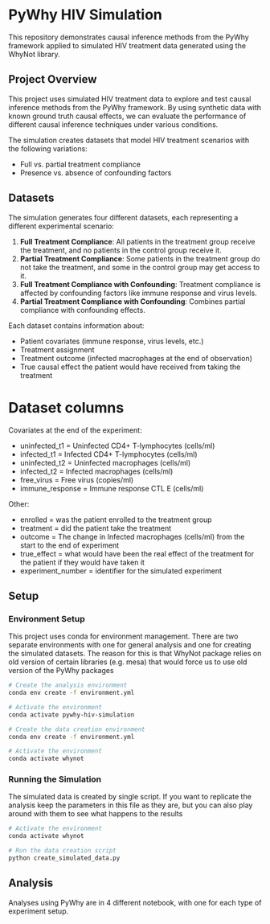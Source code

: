 # PyWhy HIV Simulation

This repository demonstrates causal inference methods from the PyWhy framework applied to simulated HIV treatment data generated using the WhyNot library.

## Project Overview

This project uses simulated HIV treatment data to explore and test causal inference methods from the PyWhy framework. By using synthetic data with known ground truth causal effects, we can evaluate the performance of different causal inference techniques under various conditions.

The simulation creates datasets that model HIV treatment scenarios with the following variations:
- Full vs. partial treatment compliance
- Presence vs. absence of confounding factors

## Datasets

The simulation generates four different datasets, each representing a different experimental scenario:

1. **Full Treatment Compliance**: All patients in the treatment group receive the treatment, and no patients in the control group receive it.
2. **Partial Treatment Compliance**: Some patients in the treatment group do not take the treatment, and some in the control group may get access to it.
3. **Full Treatment Compliance with Confounding**: Treatment compliance is affected by confounding factors like immune response and virus levels.
4. **Partial Treatment Compliance with Confounding**: Combines partial compliance with confounding effects.

Each dataset contains information about:
- Patient covariates (immune response, virus levels, etc.)
- Treatment assignment
- Treatment outcome (infected macrophages at the end of observation)
- True causal effect the patient would have received from taking the treatment

# Dataset columns

Covariates at the end of the experiment:
- uninfected_t1 = Uninfected CD4+ T-lymphocytes (cells/ml)
- infected_t1 = Infected CD4+ T-lymphocytes (cells/ml)
- uninfected_t2 = Uninfected macrophages (cells/ml)
- infected_t2 = Infected macrophages (cells/ml)
- free_virus = Free virus (copies/ml)
- immune_response = Immune response CTL E (cells/ml)

Other:
- enrolled = was the patient enrolled to the treatment group
- treatment = did the patient take the treatment
- outcome = The change in Infected macrophages (cells/ml) from the start to the end of experiment
- true_effect = what would have been the real effect of the treatment for the patient if they would have taken it
- experiment_number = identifier for the simulated experiment

## Setup

### Environment Setup

This project uses conda for environment management. There are two separate environments with one for general analysis
and one for creating the simulated datasets. The reason for this is that WhyNot package relies on old version of certain
libraries (e.g. mesa) that would force us to use old version of the PyWhy packages

```bash
# Create the analysis environment
conda env create -f environment.yml

# Activate the environment
conda activate pywhy-hiv-simulation
```

```bash
# Create the data creation environment
conda env create -f environment.yml

# Activate the environment
conda activate whynot

```

### Running the Simulation

The simulated data is created by single script. If you want to replicate the analysis keep the parameters in this
file as they are, but you can also play around with them to see what happens to the results

```bash
# Activate the environment
conda activate whynot

# Run the data creation script
python create_simulated_data.py
```

## Analysis

Analyses using PyWhy are in 4 different notebook, with one for each type of experiment setup.
